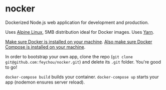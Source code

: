 # nocker
Dockerized Node.js web application for development and production.

Uses [Alpine Linux](https://hub.docker.com/_/alpine/), 5MB distribution ideal for Docker images.
Uses [Yarn](https://yarnpkg.com/en/).

[Make sure Docker is installed on your machine](https://docs.docker.com/engine/installation/).
[Also make sure Docker Compose is installed on your machine](https://docs.docker.com/compose/install/).

In order to bootstrap your own app, clone the repo (`git clone git@github.com:feychou/nocker.git`) and delete its `.git` folder. You're good to go!

`docker-compose build` builds your container.
`docker-compose up` starts your app (nodemon ensures server reload).
